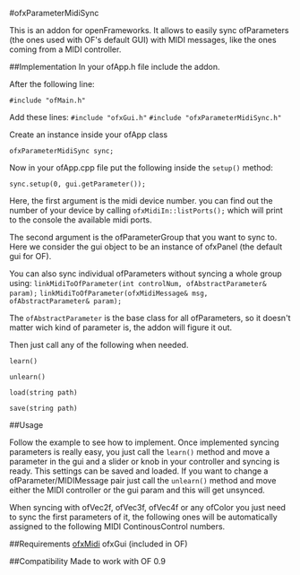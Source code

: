 #ofxParameterMidiSync

This is an addon for openFrameworks.
It allows to easily sync ofParameters (the ones used with OF's default GUI) with MIDI messages, like the ones coming from a MIDI controller.

##Implementation
In your ofApp.h file include the addon.

After the following line:

`#include "ofMain.h"`

Add these lines:
`#include "ofxGui.h"`
`#include "ofxParameterMidiSync.h"`

Create an instance inside your ofApp class

`ofxParameterMidiSync sync;`


Now in your ofApp.cpp file put the following inside the `setup()` method:
 
`sync.setup(0, gui.getParameter());`

Here, the first argument is the midi device number. you can find out the number of your device by calling `ofxMidiIn::listPorts();` which will print to the console the available midi ports.

The second argument is the ofParameterGroup that you want to sync to.
Here we consider the gui object to be an instance of ofxPanel (the default gui for OF).

You can also sync individual ofParameters without syncing a whole group using:
`linkMidiToOfParameter(int controlNum, ofAbstractParameter& param);`
`linkMidiToOfParameter(ofxMidiMessage& msg, ofAbstractParameter& param);`

The `ofAbstractParameter` is the base class for all ofParameters, so it doesn't matter wich kind of parameter is, the addon will figure it out.

Then just call any of the following when needed.

`learn()`

`unlearn()`

`load(string path)`

`save(string path)`

##Usage

Follow the example to see how to implement. Once implemented syncing parameters is really easy, you just call the `learn()` method and move a parameter in the gui and a slider or knob in your controller and syncing is ready. This settings can be saved and loaded.
If you want to change a ofParameter/MIDIMessage pair just call the `unlearn()` method and move either the MIDI controller or the gui param and this will get unsynced.

When syncing with ofVec2f, ofVec3f, ofVec4f or any ofColor you just need to sync the first parameters of it, the following ones will be automatically assigned to the following MIDI ContinousControl numbers.

##Requirements
[ofxMidi](https://github.com/danomatika/ofxMidi)
ofxGui (included in OF)

##Compatibility
Made to work with OF 0.9

